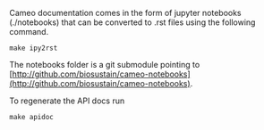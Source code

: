 Cameo documentation comes in the form of jupyter notebooks (./notebooks) that can be converted to .rst files using the following command.

```make ipy2rst```

The notebooks folder is a git submodule pointing to [http://github.com/biosustain/cameo-notebooks](http://github.com/biosustain/cameo-notebooks).

To regenerate the API docs run

```make apidoc```

